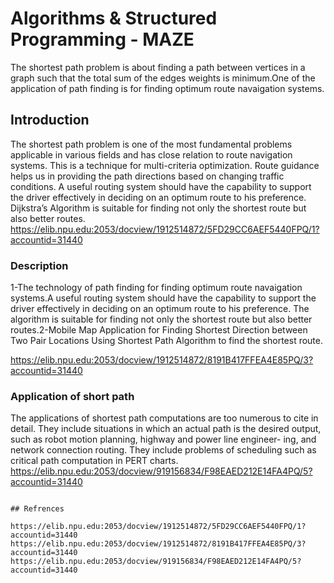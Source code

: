 # Algorithms & Structured Programming - MAZE

The shortest path problem is about finding a path between vertices in a graph such that the total sum of the edges weights is minimum.One of the application of path finding is for finding optimum route navaigation systems.

## Introduction

The shortest path problem is one of the most fundamental problems applicable in various fields and has close relation to route navigation systems. This is a technique for multi-criteria optimization. Route guidance helps us in providing the path directions based on changing traffic conditions.  A useful routing system should have the capability to support the driver effectively in deciding on an optimum route to his preference. Dijkstra’s Algorithm  is suitable for finding not only the shortest route but also better routes. 
https://elib.npu.edu:2053/docview/1912514872/5FD29CC6AEF5440FPQ/1?accountid=31440

### Description

1-The technology of path finding for finding optimum route navaigation systems.A useful routing system should have the capability to support the driver effectively in deciding on an optimum route to his preference. The algorithm is suitable for finding not only the shortest route but also better routes.2-Mobile Map Application for Finding Shortest Direction between Two Pair Locations Using Shortest Path Algorithm to find the shortest route. 

https://elib.npu.edu:2053/docview/1912514872/8191B417FFEA4E85PQ/3?accountid=31440

### Application of short path

The applications of shortest path computations are too numerous to cite in detail. They include situations in which an actual path is the desired output, such as robot motion planning, highway and power line engineer- ing, and network connection routing. They include problems of scheduling such as critical path computation in PERT charts. 
https://elib.npu.edu:2053/docview/919156834/F98EAED212E14FA4PQ/5?accountid=31440
```

## Refrences

https://elib.npu.edu:2053/docview/1912514872/5FD29CC6AEF5440FPQ/1?accountid=31440
https://elib.npu.edu:2053/docview/1912514872/8191B417FFEA4E85PQ/3?accountid=31440
https://elib.npu.edu:2053/docview/919156834/F98EAED212E14FA4PQ/5?accountid=31440



